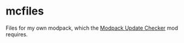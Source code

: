 # mcfiles
Files for my own modpack, which the [Modpack Update Checker](https://modrinth.com/mod/modpack-update-checker) mod requires.
